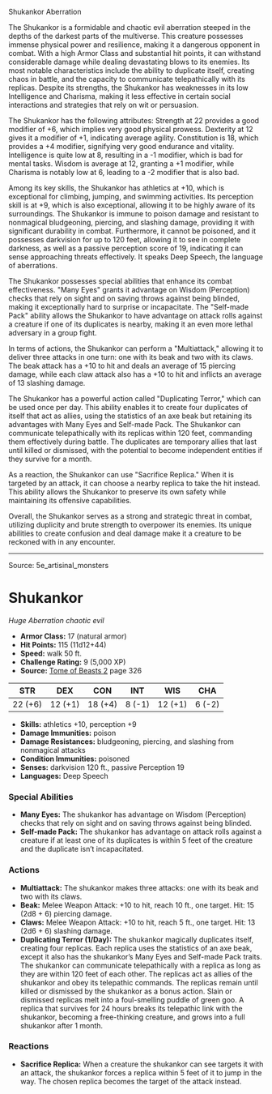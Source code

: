 <MonsterName/>Shukankor</MonsterName>
<CreatureType/>Aberration</CreatureType>

<summary>The Shukankor is a formidable and chaotic evil aberration steeped in the depths of the darkest parts of the multiverse. This creature possesses immense physical power and resilience, making it a dangerous opponent in combat. With a high Armor Class and substantial hit points, it can withstand considerable damage while dealing devastating blows to its enemies. Its most notable characteristics include the ability to duplicate itself, creating chaos in battle, and the capacity to communicate telepathically with its replicas. Despite its strengths, the Shukankor has weaknesses in its low Intelligence and Charisma, making it less effective in certain social interactions and strategies that rely on wit or persuasion.</summary>

<detail>

The Shukankor has the following attributes: Strength at 22 provides a good modifier of +6, which implies very good physical prowess. Dexterity at 12 gives it a modifier of +1, indicating average agility. Constitution is 18, which provides a +4 modifier, signifying very good endurance and vitality. Intelligence is quite low at 8, resulting in a -1 modifier, which is bad for mental tasks. Wisdom is average at 12, granting a +1 modifier, while Charisma is notably low at 6, leading to a -2 modifier that is also bad.

Among its key skills, the Shukankor has athletics at +10, which is exceptional for climbing, jumping, and swimming activities. Its perception skill is at +9, which is also exceptional, allowing it to be highly aware of its surroundings. The Shukankor is immune to poison damage and resistant to nonmagical bludgeoning, piercing, and slashing damage, providing it with significant durability in combat. Furthermore, it cannot be poisoned, and it possesses darkvision for up to 120 feet, allowing it to see in complete darkness, as well as a passive perception score of 19, indicating it can sense approaching threats effectively. It speaks Deep Speech, the language of aberrations.

The Shukankor possesses special abilities that enhance its combat effectiveness. "Many Eyes" grants it advantage on Wisdom (Perception) checks that rely on sight and on saving throws against being blinded, making it exceptionally hard to surprise or incapacitate. The "Self-made Pack" ability allows the Shukankor to have advantage on attack rolls against a creature if one of its duplicates is nearby, making it an even more lethal adversary in a group fight.

In terms of actions, the Shukankor can perform a "Multiattack," allowing it to deliver three attacks in one turn: one with its beak and two with its claws. The beak attack has a +10 to hit and deals an average of 15 piercing damage, while each claw attack also has a +10 to hit and inflicts an average of 13 slashing damage. 

The Shukankor has a powerful action called "Duplicating Terror," which can be used once per day. This ability enables it to create four duplicates of itself that act as allies, using the statistics of an axe beak but retaining its advantages with Many Eyes and Self-made Pack. The Shukankor can communicate telepathically with its replicas within 120 feet, commanding them effectively during battle. The duplicates are temporary allies that last until killed or dismissed, with the potential to become independent entities if they survive for a month.

As a reaction, the Shukankor can use "Sacrifice Replica." When it is targeted by an attack, it can choose a nearby replica to take the hit instead. This ability allows the Shukankor to preserve its own safety while maintaining its offensive capabilities.

Overall, the Shukankor serves as a strong and strategic threat in combat, utilizing duplicity and brute strength to overpower its enemies. Its unique abilities to create confusion and deal damage make it a creature to be reckoned with in any encounter.</detail>



---

Source: 5e_artisinal_monsters

# Shukankor

*Huge* *Aberration* *chaotic evil*

- **Armor Class:** 17 (natural armor)
- **Hit Points:** 115 (11d12+44)
- **Speed:** walk 50 ft.
- **Challenge Rating:** 9 (5,000 XP)
- **Source:** [Tome of Beasts 2](https://koboldpress.com/kpstore/product/tome-of-beasts-2-for-5th-edition) page 326

| STR | DEX | CON | INT | WIS | CHA |
| --- | --- | --- | --- | --- | --- |
| 22 (+6) | 12 (+1) | 18 (+4) | 8 (-1) | 12 (+1) | 6 (-2) |

- **Skills:** athletics +10, perception +9
- **Damage Immunities:** poison
- **Damage Resistances:** bludgeoning, piercing, and slashing from nonmagical attacks
- **Condition Immunities:** poisoned
- **Senses:** darkvision 120 ft., passive Perception 19
- **Languages:** Deep Speech

### Special Abilities

- **Many Eyes:** The shukankor has advantage on Wisdom (Perception) checks that rely on sight and on saving throws against being blinded.
- **Self-made Pack:** The shukankor has advantage on attack rolls against a creature if at least one of its duplicates is within 5 feet of the creature and the duplicate isn’t incapacitated.

### Actions

- **Multiattack:** The shukankor makes three attacks: one with its beak and two with its claws.
- **Beak:** Melee Weapon Attack: +10 to hit, reach 10 ft., one target. Hit: 15 (2d8 + 6) piercing damage.
- **Claws:** Melee Weapon Attack: +10 to hit, reach 5 ft., one target. Hit: 13 (2d6 + 6) slashing damage.
- **Duplicating Terror (1/Day):** The shukankor magically duplicates itself, creating four replicas. Each replica uses the statistics of an axe beak, except it also has the shukankor’s Many Eyes and Self-made Pack traits. The shukankor can communicate telepathically with a replica as long as they are within 120 feet of each other. The replicas act as allies of the shukankor and obey its telepathic commands. The replicas remain until killed or dismissed by the shukankor as a bonus action. Slain or dismissed replicas melt into a foul-smelling puddle of green goo. A replica that survives for 24 hours breaks its telepathic link with the shukankor, becoming a free-thinking creature, and grows into a full shukankor after 1 month.

### Reactions

- **Sacrifice Replica:** When a creature the shukankor can see targets it with an attack, the shukankor forces a replica within 5 feet of it to jump in the way. The chosen replica becomes the target of the attack instead.





